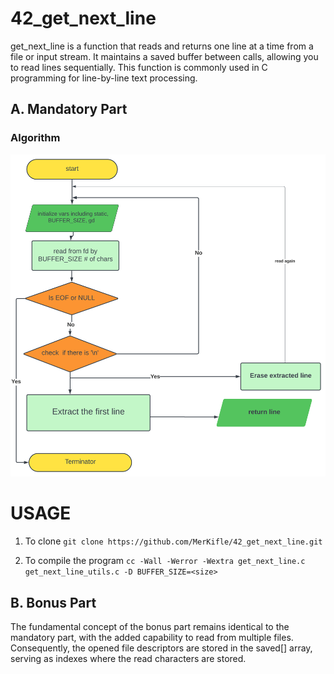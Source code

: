 # 42_get_next_line
get_next_line is a function that reads and returns one line at a time from a file or input stream. It maintains a saved buffer between calls, allowing you to read lines sequentially. This function is commonly used in C programming for line-by-line text processing.

## A. Mandatory Part

### Algorithm

![Algorithm Diagram](algorithm.svg)

# USAGE
1. To clone
  ` git clone https://github.com/MerKifle/42_get_next_line.git `

2. To compile the program
   ` cc -Wall -Werror -Wextra get_next_line.c get_next_line_utils.c -D BUFFER_SIZE=<size> `

## B. Bonus Part
The fundamental concept of the bonus part remains identical to the mandatory part, with the added capability to read from multiple files. Consequently, the opened file descriptors are stored in the saved[] array, serving as indexes where the read characters are stored.
